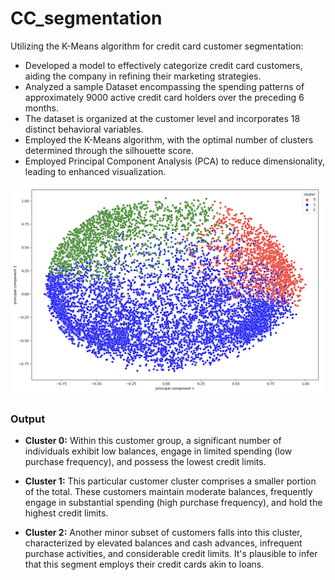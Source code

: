 # CC_segmentation
Utilizing the K-Means algorithm for credit card customer segmentation:

* Developed a model to effectively categorize credit card customers, aiding the company in refining their marketing strategies.
* Analyzed a sample Dataset encompassing the spending patterns of approximately 9000 active credit card holders over the preceding 6 months.
* The dataset is organized at the customer level and incorporates 18 distinct behavioral variables.
* Employed the K-Means algorithm, with the optimal number of clusters determined through the silhouette score.
* Employed Principal Component Analysis (PCA) to reduce dimensionality, leading to enhanced visualization.

![alt text](https://github.com/aneeshjv96/Credit-Card-Segmentation/blob/main/Screenshot%202023-08-14%20at%2011.06.05%20PM.png)

### Output


* **Cluster 0:** Within this customer group, a significant number of individuals exhibit low balances, engage in limited spending (low purchase frequency), and possess the lowest credit limits.

* **Cluster 1:** This particular customer cluster comprises a smaller portion of the total. These customers maintain moderate balances, frequently engage in substantial spending (high purchase frequency), and hold the highest credit limits.

* **Cluster 2:** Another minor subset of customers falls into this cluster, characterized by elevated balances and cash advances, infrequent purchase activities, and considerable credit limits. It's plausible to infer that this segment employs their credit cards akin to loans.
